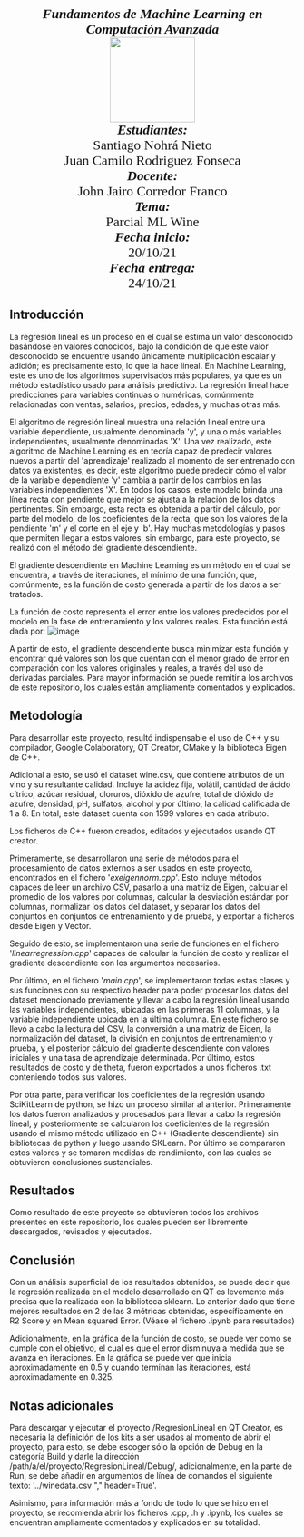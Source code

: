 <p align="center">
<FONT FACE="times new roman" SIZE=5>
<i><b>Fundamentos de Machine Learning en Computación Avanzada</b></i>
<br>
<img src="https://res-5.cloudinary.com/crunchbase-production/image/upload/c_lpad,h_256,w_256,f_auto,q_auto:eco/v1455514364/pim02bzqvgz0hibsra41.png"
width="150" height="150">
</img>
<br>
<i><b>Estudiantes:</b></i>
<br>
Santiago Nohrá Nieto
<br>
Juan Camilo Rodriguez Fonseca
<br>
<i><b>Docente:</b></i><br> John Jairo Corredor Franco
<br>
<i><b>Tema:</b></i><br> Parcial ML Wine
<br>
<i><b>Fecha inicio:</b></i><br> 20/10/21
<br>
<i><b>Fecha entrega:</b></i><br> 24/10/21
</FONT>
</p>

## Introducción
La regresión lineal es un proceso en el cual se estima un valor desconocido basándose en valores conocidos, bajo la condición de que este valor desconocido se encuentre usando únicamente multiplicación escalar y adición; es precisamente esto, lo que la hace lineal. En Machine Learning, este es uno de los algoritmos supervisados más populares, ya que es un método estadístico usado para análisis predictivo. La regresión lineal hace predicciones para variables continuas o numéricas, comúnmente relacionadas con ventas, salarios, precios, edades, y muchas otras más. 

El algoritmo de regresión lineal muestra una relación lineal entre una variable dependiente, usualmente denominada 'y', y una o más variables independientes, usualmente denominadas 'X'. Una vez realizado, este algoritmo de Machine Learning es en teoría capaz de predecir valores nuevos a partir del 'aprendizaje' realizado al momento de ser entrenado con datos ya existentes, es decir, este algoritmo puede predecir cómo el valor de la variable dependiente 'y' cambia a partir de los cambios en las variables independientes 'X'. En todos los casos, este modelo brinda una línea recta con pendiente que mejor se ajusta a la relación de los datos pertinentes. Sin embargo, esta recta es obtenida a partir del cálculo, por parte del modelo, de los coeficientes de la recta, que son los valores de la pendiente 'm' y el corte en el eje y 'b'. Hay muchas metodologías y pasos que permiten llegar a estos valores, sin embargo, para este proyecto, se realizó con el método del gradiente descendiente.

El gradiente descendiente en Machine Learning es un método en el cual se encuentra, a través de iteraciones, el mínimo de una función, que, comúnmente, es la función de costo generada a partir de los datos a ser tratados. 

La función de costo representa el error entre los valores predecidos por el modelo en la fase de entrenamiento y los valores reales. Esta función está dada por:
![image](https://user-images.githubusercontent.com/89982255/138610195-6a34aec1-b38e-410e-ba20-5cc706774e0d.png)

A partir de esto, el gradiente descendiente busca minimizar esta función y encontrar qué valores son los que cuentan con el menor grado de error en comparación con los valores originales y reales, a través del uso de derivadas parciales. Para mayor información se puede remitir a los archivos de este repositorio, los cuales están ampliamente comentados y explicados.

## Metodología
Para desarrollar este proyecto, resultó indispensable el uso de C++ y su compilador, Google Colaboratory, QT Creator, CMake y la biblioteca Eigen de C++. 

Adicional a esto, se usó el dataset wine.csv, que contiene atributos de un vino y su resultante calidad. Incluye la acidez fija, volátil, cantidad de ácido cítrico, azúcar residual, cloruros, dióxido de azufre, total de dióxido de azufre, densidad, pH, sulfatos, alcohol y por último, la calidad calificada de 1 a 8. En total, este dataset cuenta con 1599 valores en cada atributo.

Los ficheros de C++ fueron creados, editados y ejecutados usando QT creator. 

Primeramente, se desarrollaron una serie de métodos para el procesamiento de datos externos a ser usados en este proyecto, encontrados en el fichero '_exeigennorm.cpp_'. Esto incluye métodos capaces de leer un archivo CSV, pasarlo a una matriz de Eigen, calcular el promedio de los valores por columnas, calcular la desviación estándar por columnas, normalizar los datos del dataset, y separar los datos del conjuntos en conjuntos de entrenamiento y de prueba, y exportar a ficheros desde Eigen y Vector.

Seguido de esto, se implementaron una serie de funciones en el fichero '_linearregression.cpp_' capaces de calcular la función de costo y realizar el gradiente descendiente con los argumentos necesarios.

Por último, en el fichero '_main.cpp_', se implementaron todas estas clases y sus funciones con su respectivo header para poder procesar los datos del dataset mencionado previamente y llevar a cabo la regresión lineal usando las variables independientes, ubicadas en las primeras 11 columnas, y la variable independiente ubicada en la última columna. En este fichero se llevó a cabo la lectura del CSV, la conversión a una matriz de Eigen, la normalización del dataset, la división en conjuntos de entrenamiento y prueba, y el posterior cálculo del gradiente descendiente con valores iniciales y una tasa de aprendizaje determinada. Por último, estos resultados de costo y de theta, fueron exportados a unos ficheros .txt conteniendo todos sus valores.

Por otra parte, para verificar los coeficientes de la regresión usando SciKitLearn de python, se hizo un proceso similar al anterior. Primeramente los datos fueron analizados y procesados para llevar a cabo la regresión lineal, y posteriormente se calcularon los coeficientes de la regresión usando el mismo método utilizado en C++ (Gradiente descendiente) sin bibliotecas de python y luego usando SKLearn. Por último se compararon estos valores y se tomaron medidas de rendimiento, con las cuales se obtuvieron conclusiones sustanciales.

## Resultados
Como resultado de este proyecto se obtuvieron todos los archivos presentes en este repositorio, los cuales pueden ser libremente descargados, revisados y ejecutados.

## Conclusión
Con un análisis superficial de los resultados obtenidos, se puede decir que la regresión realizada en el modelo desarrollado en QT es levemente más precisa que la realizada con la biblioteca sklearn. Lo anterior dado que tiene mejores resultados en  2  de las  3  métricas obtenidas, específicamente en R2 Score y en Mean squared Error. (Véase el fichero .ipynb para resultados)

Adicionalmente, en la gráfica de la función de costo, se puede ver como se cumple con el objetivo, el cual es que el error disminuya a medida que se avanza en iteraciones. En la gráfica se puede ver que inicia aproximadamente en  0.5  y cuando terminan las iteraciones, está aproximadamente en 0.325.

## Notas adicionales
Para descargar y ejecutar el proyecto /RegresionLineal en QT Creator, es necesaria la definición de los kits a ser usados al momento de abrir el proyecto, para esto, se debe escoger sólo la opción de Debug en la categoría Build y darle la dirección /path/a/el/proyecto/RegresionLineal/Debug/, adicionalmente, en la parte de Run, se debe añadir en argumentos de línea de comandos el siguiente texto: '../winedata.csv "," header=True'.

Asimismo, para información más a fondo de todo lo que se hizo en el proyecto, se recomienda abrir los ficheros .cpp, .h y .ipynb, los cuales se encuentran ampliamente comentados y explicados en su totalidad.
